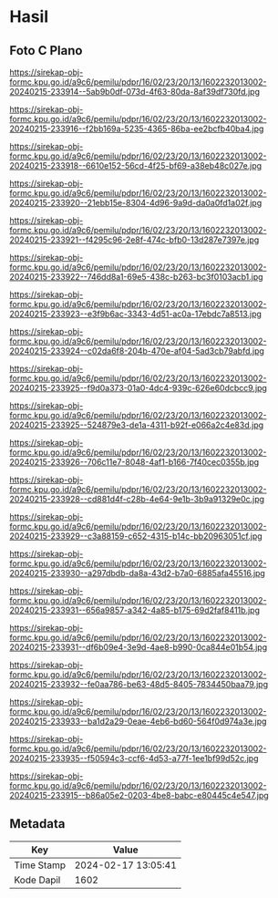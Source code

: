 # Hasil

## Foto C Plano

https://sirekap-obj-formc.kpu.go.id/a9c6/pemilu/pdpr/16/02/23/20/13/1602232013002-20240215-233914--5ab9b0df-073d-4f63-80da-8af39df730fd.jpg

https://sirekap-obj-formc.kpu.go.id/a9c6/pemilu/pdpr/16/02/23/20/13/1602232013002-20240215-233916--f2bb169a-5235-4365-86ba-ee2bcfb40ba4.jpg

https://sirekap-obj-formc.kpu.go.id/a9c6/pemilu/pdpr/16/02/23/20/13/1602232013002-20240215-233918--6610e152-56cd-4f25-bf69-a38eb48c027e.jpg

https://sirekap-obj-formc.kpu.go.id/a9c6/pemilu/pdpr/16/02/23/20/13/1602232013002-20240215-233920--21ebb15e-8304-4d96-9a9d-da0a0fd1a02f.jpg

https://sirekap-obj-formc.kpu.go.id/a9c6/pemilu/pdpr/16/02/23/20/13/1602232013002-20240215-233921--f4295c96-2e8f-474c-bfb0-13d287e7397e.jpg

https://sirekap-obj-formc.kpu.go.id/a9c6/pemilu/pdpr/16/02/23/20/13/1602232013002-20240215-233922--746dd8a1-69e5-438c-b263-bc3f0103acb1.jpg

https://sirekap-obj-formc.kpu.go.id/a9c6/pemilu/pdpr/16/02/23/20/13/1602232013002-20240215-233923--e3f9b6ac-3343-4d51-ac0a-17ebdc7a8513.jpg

https://sirekap-obj-formc.kpu.go.id/a9c6/pemilu/pdpr/16/02/23/20/13/1602232013002-20240215-233924--c02da6f8-204b-470e-af04-5ad3cb79abfd.jpg

https://sirekap-obj-formc.kpu.go.id/a9c6/pemilu/pdpr/16/02/23/20/13/1602232013002-20240215-233925--f9d0a373-01a0-4dc4-939c-626e60dcbcc9.jpg

https://sirekap-obj-formc.kpu.go.id/a9c6/pemilu/pdpr/16/02/23/20/13/1602232013002-20240215-233925--524879e3-de1a-4311-b92f-e066a2c4e83d.jpg

https://sirekap-obj-formc.kpu.go.id/a9c6/pemilu/pdpr/16/02/23/20/13/1602232013002-20240215-233926--706c11e7-8048-4af1-b166-7f40cec0355b.jpg

https://sirekap-obj-formc.kpu.go.id/a9c6/pemilu/pdpr/16/02/23/20/13/1602232013002-20240215-233928--cd881d4f-c28b-4e64-9e1b-3b9a91329e0c.jpg

https://sirekap-obj-formc.kpu.go.id/a9c6/pemilu/pdpr/16/02/23/20/13/1602232013002-20240215-233929--c3a88159-c652-4315-b14c-bb20963051cf.jpg

https://sirekap-obj-formc.kpu.go.id/a9c6/pemilu/pdpr/16/02/23/20/13/1602232013002-20240215-233930--a297dbdb-da8a-43d2-b7a0-6885afa45516.jpg

https://sirekap-obj-formc.kpu.go.id/a9c6/pemilu/pdpr/16/02/23/20/13/1602232013002-20240215-233931--656a9857-a342-4a85-b175-69d2faf8411b.jpg

https://sirekap-obj-formc.kpu.go.id/a9c6/pemilu/pdpr/16/02/23/20/13/1602232013002-20240215-233931--df6b09e4-3e9d-4ae8-b990-0ca844e01b54.jpg

https://sirekap-obj-formc.kpu.go.id/a9c6/pemilu/pdpr/16/02/23/20/13/1602232013002-20240215-233932--fe0aa786-be63-48d5-8405-7834450baa79.jpg

https://sirekap-obj-formc.kpu.go.id/a9c6/pemilu/pdpr/16/02/23/20/13/1602232013002-20240215-233933--ba1d2a29-0eae-4eb6-bd60-564f0d974a3e.jpg

https://sirekap-obj-formc.kpu.go.id/a9c6/pemilu/pdpr/16/02/23/20/13/1602232013002-20240215-233935--f50594c3-ccf6-4d53-a77f-1ee1bf99d52c.jpg

https://sirekap-obj-formc.kpu.go.id/a9c6/pemilu/pdpr/16/02/23/20/13/1602232013002-20240215-233915--b86a05e2-0203-4be8-babc-e80445c4e547.jpg


## Metadata

| Key        | Value               |
| ---------- | ------------------- |
| Time Stamp | 2024-02-17 13:05:41 |
| Kode Dapil | 1602                |



